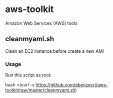 # aws-toolkit
Amazon Web Services (AWS) tools

## cleanmyami.sh
Clean an EC2 instance before create a new AMI

### Usage
Run this script as root:

bash <(curl -s https://github.com/ebenzecri/aws-toolkit/raw/master/cleanmyami.sh)
